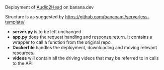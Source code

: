 Deployment of [Audio2Head](https://github.com/wangsuzhen/Audio2Head) on banana.dev

Structure is as suggested by https://github.com/bananaml/serverless-template/

- __server.py__ is to be left unchanged 
- __app.py__ does the request handling and response return. It contains a wrapper to call a function from the original repo. 
- __Dockerfile__ handles the deployment, downloading and moving relevant resources.
- __videos__ will contain all the driving videos that may be referred to in calls to the API  
